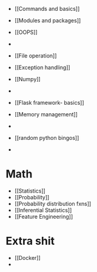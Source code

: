 - [[Commands and basics]]
- [[Modules and packages]]
- [[OOPS]]
- 
- [[File operation]]
- [[Exception handling]]
- [[Numpy]]
- 
- [[Flask framework- basics]]
- [[Memory management]]
- 

- [[random python bingos]]
- 

# Math
- [[Statistics]]
- [[Probability]]
- [[Probability distribution fxns]]
- [[Inferential Statistics]]
- [[Feature Engineering]]


# Extra shit
- [[Docker]]
- 
